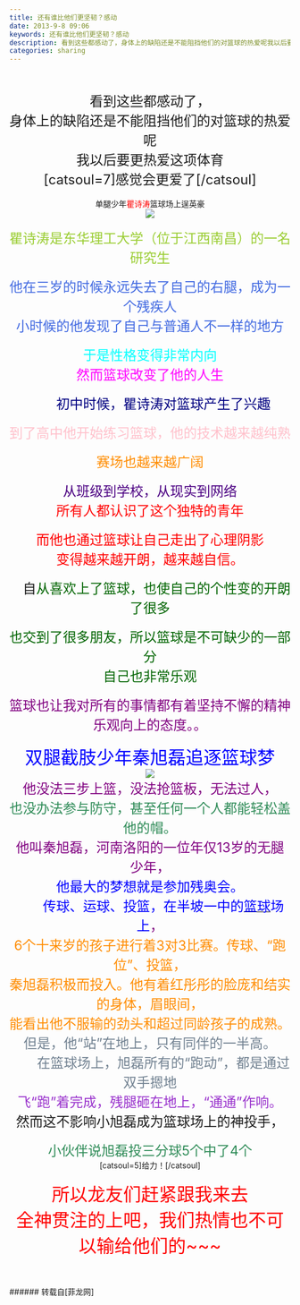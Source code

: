 ```yaml
---
title: 还有谁比他们更坚韧？感动
date: 2013-9-8 09:06
keywords: 还有谁比他们更坚韧？感动
description: 看到这些都感动了，身体上的缺陷还是不能阻挡他们的对篮球的热爱呢我以后要更热爱这项体育[catsoul=7]感觉会更爱了[/catsoul]单腿少年瞿诗涛篮球场上逞英豪瞿诗涛是东华理工大学（位于江西南昌）的一名研究生 他在三岁的时候永远失去了自己的右腿，成为一个残疾人 小时候的他发现了自己与普通人不一样的地方 于是性格变得非常内向然而篮球改变了他的人生 　　初中时候，瞿诗涛对篮球产生了兴趣 到了高中他开始练习篮球，他的技术越来越纯熟赛场也越来越广阔 从班级到学校，从现实到网络 所有人都认识了这个独特的青年而他也通过篮球让自己走出了心理阴影变得越来越开朗，越来越自信。 　自从喜欢上了篮球，也使自己的个性变的开朗了很多也交到了很多朋友，所以篮球是不可缺少的一部分自己也非常乐观 篮球也让我对所有的事情都有着坚持不懈的精神乐观向上的态度。。 双腿截肢少年秦旭磊追逐篮球梦 他没法三步上篮，没法抢篮板，无法过人， 也没办法参与防守，甚至任何一个人都能轻松盖他的帽。 他叫秦旭磊，河南洛阳的一位年仅13岁的无腿少年， 他最大的梦想就是参加残奥会。 　　传球、运球、投篮，在半坡一中的篮球场上， 6个十来岁的孩子进行着3对3比赛。传球、“跑位”、投篮， 秦旭磊积极而投入。他有着红彤彤的脸庞和结实的身体，眉眼间， 能看出他不服输的劲头和超过同龄孩子的成熟。 但是，他“站”在地上，只有同伴的一半高。 　　在篮球场上，旭磊所有的“跑动”，都是通过双手摁地 飞“跑”着完成，残腿砸在地上，“通通”作响。 然而这不影响小旭磊成为篮球场上的神投手，小伙伴说旭磊投三分球5个中了4个[catsoul=5]给力！[/catsoul]所以龙友们赶紧跟我来去 全神贯注的上吧，我们热情也不可以输给他们的~~~
categories: sharing
---
```

<td class="t_f" id="postmessage_46099">

<br/>
<br/>
<div align="center"><font size="5">看到这些都感动了，</font></div><div align="center"><font size="5">身体上的缺陷还是不能阻挡他们的对篮球的热爱呢</font></div><div align="center"><font size="5">我以后要更热爱这项体育</font></div><div align="center"><font size="5">[catsoul=7]感觉会更爱了[/catsoul]</font></div><div align="center"><font size="5"></font></div><br/>
<div align="center">单腿少年<font color="red">瞿诗涛</font>篮球场上逞英豪</div><div align="center">

<img aid="18685" data-cf-modified-1d3d5ab9b8efa5d5649f8aa5-="" file="data/attachment/forum/201309/08/084430xqmiwqpw6kqlsy25.jpg.thumb.jpg" id="aimg_18685" inpost="1" onclick="" onmouseover="" src="http://www.flw.ph/data/attachment/forum/201309/08/084430xqmiwqpw6kqlsy25.jpg" style="cursor:pointer" zoomfile="data/attachment/forum/201309/08/084430xqmiwqpw6kqlsy25.jpg"/>


</div><div align="center"><br/>
<font size="5"><font color="yellowgreen">瞿诗涛是东华理工大学（位于江西南昌）的一名研究生</font></font></div><div align="center"> </div><br/>
<div align="center"><font size="5"><font color="royalblue">他在三岁的时候永远失去了自己的右腿，成为一个残疾人</font></font></div><div align="center"> </div><div align="center"><font size="5"><font color="royalblue">小时候的他发现了自己与普通人不一样的地方</font></font></div><div align="center"> </div><br/>
<div align="center"><font size="5"><font color="cyan">于是性格变得非常内向</font></font></div><div align="center"><font size="5"><font color="magenta">然而篮球改变了他的人生</font></font></div><div align="center"> </div><br/>
<div align="center"><font size="5">　　<font color="navy">初中时候，瞿诗涛对篮球产生了兴趣</font></font></div><div align="center"> </div><br/>
<div align="center"><font size="5"><font color="pink">到了高中他开始练习篮球，他的技术越来越纯熟</font></font></div><br/>
<div align="center"><font size="5"><font color="darkorange">赛场也越来越广阔</font></font></div><div align="center"> </div><br/>
<div align="center"><font size="5"><font color="indigo">从班级到学校，从现实到网络</font></font></div><div align="center"> </div><div align="center"><font size="5"><font color="red">所有人都认识了这个独特的青年</font></font></div><br/>
<div align="center"><font size="5"><font color="red">而他也通过篮球让自己走出了心理阴影</font></font></div><div align="center"><font color="red"><font size="5">变得越来越开朗，</font><font size="5">越来越自信。</font></font></div><div align="center"> </div><br/>
<div align="center"><font size="5">　自<font color="darkgreen">从喜欢上了篮球，也使自己的个性变的开朗了很多</font></font></div><br/>
<div align="center"><font size="5"><font color="darkgreen">也交到了很多朋友，所以篮球是不可缺少的一部分</font></font></div><div align="center"><font size="5"><font color="darkgreen">自己也非常乐观</font></font></div><div align="center"> </div><br/>
<div align="center"><font size="5"><font color="purple">篮球也让我对所有的事情都有着坚持不懈的精神</font></font></div><div align="center"><font size="5"><font color="purple">乐观向上的态度。。</font></font></div><br/>
<div align="center"> </div><div align="center"><font size="6"><font color="blue">双腿截肢少年秦旭磊追逐篮球梦</font></font></div><div align="center">

<img aid="18686" data-cf-modified-1d3d5ab9b8efa5d5649f8aa5-="" file="data/attachment/forum/201309/08/090024hd8zwomju1dyw466.jpg.thumb.jpg" id="aimg_18686" inpost="1" onclick="" onmouseover="" src="http://www.flw.ph/data/attachment/forum/201309/08/090024hd8zwomju1dyw466.jpg" style="cursor:pointer" zoomfile="data/attachment/forum/201309/08/090024hd8zwomju1dyw466.jpg"/>


</div><div align="center"> </div><div align="center"><font color="#800080"><font size="5">他没法三步上篮，没法抢篮板，无法过人，</font></font></div><div align="center"> </div><div align="center"><font size="5"><font color="seagreen">也没办法参与防守，甚至任何一个人都能轻松盖他的帽。</font></font></div><div align="center"> </div><div align="center"><font size="5"><font color="purple">他叫秦旭磊，河南洛阳的一位年仅13岁的无腿少年，</font></font></div><div align="center"> </div><div align="center"><font color="#800080"><font size="5"><font color="blue">他最大的梦想就是参加残奥会。</font></font></font></div><div align="center"><font color="#800080"> </font></div><div align="center"><font size="5"><font color="blue">　　传球、运球、投篮，在半坡一中的</font></font><a href="http://sports.sohu.com/lanqiu.shtml" target="_blank"><font size="5"><font color="blue">篮球</font></font></a><font size="5"><font color="purple"><font color="blue">场上</font>，</font></font></div><div align="center"> </div><div align="center"><font size="5"><font color="darkorange">6个十来岁的孩子进行着3对3比赛。传球、“跑位”、投篮，</font></font></div><div align="center"> </div><div align="center"><font size="5"><font color="darkorange">秦旭磊积极而投入。他有着红彤彤的脸庞和结实的身体，眉眼间，</font></font></div><div align="center"> </div><div align="center"><font size="5"><font color="darkorange">能看出他不服输的劲头和超过同龄孩子的成熟。</font></font></div><div align="center"> </div><div align="center"><font size="5"><font color="slategray">但是，他“站”在地上，只有同伴的一半高。</font></font></div><div align="center"> </div><div align="center"><font size="5"><font color="slategray">　　在篮球场上，旭磊所有的“跑动”，都是通过双手摁地</font></font></div><div align="center"> </div><div align="center"><font size="5"><font color="darkorchid">飞“跑”着完成，残腿砸在地上，“通通”作响。</font></font></div><div align="center"> </div><div align="center"><font size="5">然而这不影响小旭磊成为篮球场上的神投手，</font></div><br/>
<div align="center"><font size="5"><font color="seagreen">小伙伴说旭磊投三分球5个中了4个</font></font></div><div align="center">[catsoul=5]给力！[/catsoul]</div><br/>
<div align="center"><font size="6"><font color="red">所以龙友们赶紧跟我来去</font></font></div><div align="center"> </div><div align="center"><font size="6"><font color="#ff0000">全神贯注的上吧，我们热情也不可以输给他们的~~~</font></font></div><br/>
<br/>
<br/>
</td>
###### 转载自[菲龙网]